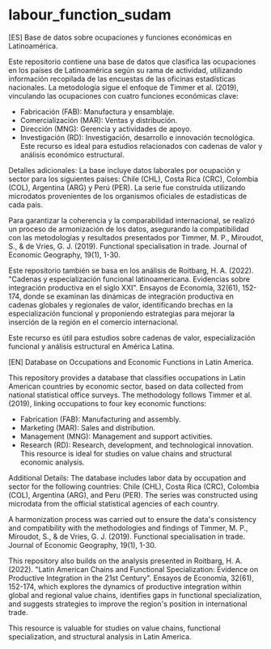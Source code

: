 # labour_function_sudam
[ES]
Base de datos sobre ocupaciones y funciones económicas en Latinoamérica.

Este repositorio contiene una base de datos que clasifica las ocupaciones en los países de Latinoamérica según su rama de actividad, utilizando información recopilada de las encuestas de las oficinas estadísticas nacionales. La metodología sigue el enfoque de Timmer et al. (2019), vinculando las ocupaciones con cuatro funciones económicas clave:

* Fabricación (FAB): Manufactura y ensamblaje.
* Comercialización (MAR): Ventas y distribución.
* Dirección (MNG): Gerencia y actividades de apoyo.
* Investigación (RD): Investigación, desarrollo e innovación tecnológica.
Este recurso es ideal para estudios relacionados con cadenas de valor y análisis económico estructural.

Detalles adicionales:
La base incluye datos laborales por ocupación y sector para los siguientes países: Chile (CHL), Costa Rica (CRC), Colombia (COL), Argentina (ARG) y Perú (PER). La serie fue construida utilizando microdatos provenientes de los organismos oficiales de estadísticas de cada país.

Para garantizar la coherencia y la comparabilidad internacional, se realizó un proceso de armonización de los datos, asegurando la compatibilidad con las metodologías y resultados presentados por Timmer, M. P., Miroudot, S., & de Vries, G. J. (2019). Functional specialisation in trade. Journal of Economic Geography, 19(1), 1-30.

Este repositorio también se basa en los análisis de Roitbarg, H. A. (2022). "Cadenas y especialización funcional latinoamericana. Evidencias sobre integración productiva en el siglo XXI". Ensayos de Economía, 32(61), 152-174, donde se examinan las dinámicas de integración productiva en cadenas globales y regionales de valor, identificando brechas en la especialización funcional y proponiendo estrategias para mejorar la inserción de la región en el comercio internacional.

Este recurso es útil para estudios sobre cadenas de valor, especialización funcional y análisis estructural en América Latina.

[EN]
Database on Occupations and Economic Functions in Latin America.

This repository provides a database that classifies occupations in Latin American countries by economic sector, based on data collected from national statistical office surveys. The methodology follows Timmer et al. (2019), linking occupations to four key economic functions:

* Fabrication (FAB): Manufacturing and assembly.
* Marketing (MAR): Sales and distribution.
* Management (MNG): Management and support activities.
* Research (RD): Research, development, and technological innovation.
This resource is ideal for studies on value chains and structural economic analysis.

Additional Details:
The database includes labor data by occupation and sector for the following countries: Chile (CHL), Costa Rica (CRC), Colombia (COL), Argentina (ARG), and Peru (PER). The series was constructed using microdata from the official statistical agencies of each country.

A harmonization process was carried out to ensure the data's consistency and compatibility with the methodologies and findings of Timmer, M. P., Miroudot, S., & de Vries, G. J. (2019). Functional specialisation in trade. Journal of Economic Geography, 19(1), 1-30.

This repository also builds on the analysis presented in Roitbarg, H. A. (2022). "Latin American Chains and Functional Specialization: Evidence on Productive Integration in the 21st Century". Ensayos de Economía, 32(61), 152-174, which explores the dynamics of productive integration within global and regional value chains, identifies gaps in functional specialization, and suggests strategies to improve the region's position in international trade.

This resource is valuable for studies on value chains, functional specialization, and structural analysis in Latin America.

